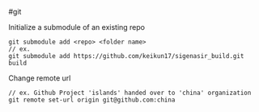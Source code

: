 #git

Initialize a submodule of an existing repo

    git submodule add <repo> <folder name>
    // ex.
    git submodule add https://github.com/keikun17/sigenasir_build.git build 

Change remote url

    // ex. Github Project 'islands' handed over to 'china' organization
    git remote set-url origin git@github.com:china

